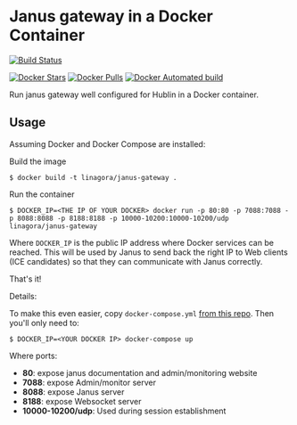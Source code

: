 # Janus gateway in a Docker Container

[![Build Status](https://travis-ci.org/hemprasad/janus-gateway-full-docker.svg?branch=mach10)](https://travis-ci.org/hemprasad/janus-gateway-full-docker)

[![Docker Stars](https://img.shields.io/docker/stars/hemprasad/janus-gateway-full-docker.svg?style=flat-square)](https://hub.docker.com/r/hemprasad/janus-gateway-full-docker/) [![Docker Pulls](https://img.shields.io/docker/pulls/hemprasad/janus-gateway-full-docker.svg?style=flat-square)](https://hub.docker.com/r/giordanocardillo/janus-fromsrc-wsonly/) [![Docker Automated build](https://img.shields.io/docker/automated/hemprasad/janus-gateway-full-docker.svg?style=flat-square)](https://hub.docker.com/r/hemprasad/janus-gateway-full-docker/)


Run janus gateway well configured for Hublin in a Docker container.

## Usage

Assuming Docker and Docker Compose are installed:

Build the image

```shell
$ docker build -t linagora/janus-gateway .
```

Run the container

```shell
$ DOCKER_IP=<THE IP OF YOUR DOCKER> docker run -p 80:80 -p 7088:7088 -p 8088:8088 -p 8188:8188 -p 10000-10200:10000-10200/udp linagora/janus-gateway
```

Where `DOCKER_IP` is the public IP address where Docker services can be reached. This will be used by Janus to send back the right IP to Web clients (ICE candidates) so that they can communicate with Janus correctly.

That's it!

Details:

To make this even easier, copy `docker-compose.yml` [from this repo](https://github.com/linagora/docker-janus-gateway/blob/master/docker-compose.yml). Then you'll only need to:

```shell
$ DOCKER_IP=<YOUR DOCKER IP> docker-compose up
```

Where ports:
  - **80**: expose janus documentation and admin/monitoring website
  - **7088**: expose Admin/monitor server
  - **8088**: expose Janus server
  - **8188**: expose Websocket server
  - **10000-10200/udp**: Used during session establishment

